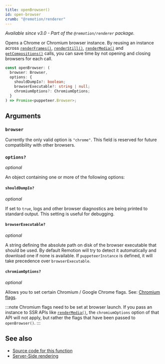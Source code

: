 ```yaml
---
title: openBrowser()
id: open-browser
crumb: "@remotion/renderer"
---
```


_Available since v3.0 - Part of the `@remotion/renderer` package._

Opens a Chrome or Chromium browser instance. By reusing an instance across [`renderFrames()`](/docs/renderer/render-frames), [`renderStill()`](/docs/renderer/render-still), [`renderMedia()`](/docs/renderer/render-media) and [`getCompositions()`](/docs/renderer/get-compositions) calls, you can save time by not opening and closing browsers for each call.

```ts
const openBrowser: (
  browser: Browser,
  options: {
    shouldDumpIo?: boolean;
    browserExecutable?: string | null;
    chromiumOptions?: ChromiumOptions;
  }
) => Promise<puppeteer.Browser>;
```

## Arguments

### `browser`

Currently the only valid option is `"chrome"`. This field is reserved for future compatibility with other browsers.

### `options?`

_optional_

An object containing one or more of the following options:

#### `shouldDumpIo?`

_optional_

If set to `true`, logs and other browser diagnostics are being printed to standard output. This setting is useful for debugging.

#### `browserExecutable?`

_optional_

A string defining the absolute path on disk of the browser executable that should be used. By default Remotion will try to detect it automatically and download one if none is available. If `puppeteerInstance` is defined, it will take precedence over `browserExecutable`.

#### `chromiumOptions?`

_optional_

Allows you to set certain Chromium / Google Chrome flags. See: [Chromium flags](/docs/chromium-flags).

:::note
Chromium flags need to be set at browser launch. If you pass an instance to SSR APIs like [`renderMedia()`](/docs/renderer/render-media), the `chromiumOptions` option of that API will not apply, but rather the flags that have been passed to `openBrowser()`.
:::

## See also

- [Source code for this function](https://github.com/remotion-dev/remotion/blob/main/packages/renderer/src/open-browser.ts)
- [Server-Side rendering](/docs/ssr)
